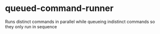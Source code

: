 queued-command-runner
=====================

Runs distinct commands in parallel while queueing indistinct commands so they only run in sequence

